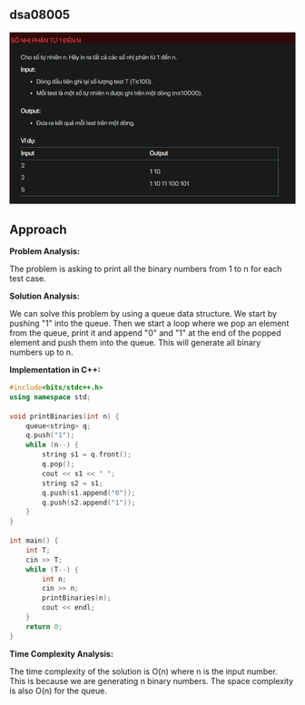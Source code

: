## dsa08005
![alt text](image.png)
## Approach
**Problem Analysis:**

The problem is asking to print all the binary numbers from 1 to n for each test case.

**Solution Analysis:**

We can solve this problem by using a queue data structure. We start by pushing "1" into the queue. Then we start a loop where we pop an element from the queue, print it and append "0" and "1" at the end of the popped element and push them into the queue. This will generate all binary numbers up to n.

**Implementation in C++:**

```cpp
#include<bits/stdc++.h>
using namespace std;

void printBinaries(int n) {
    queue<string> q;
    q.push("1");
    while (n--) {
        string s1 = q.front();
        q.pop();
        cout << s1 << " ";
        string s2 = s1;
        q.push(s1.append("0"));
        q.push(s2.append("1"));
    }
}

int main() {
    int T;
    cin >> T;
    while (T--) {
        int n;
        cin >> n;
        printBinaries(n);
        cout << endl;
    }
    return 0;
}
```

**Time Complexity Analysis:**

The time complexity of the solution is O(n) where n is the input number. This is because we are generating n binary numbers. The space complexity is also O(n) for the queue.